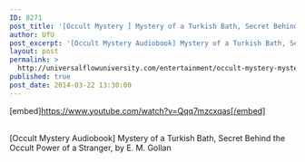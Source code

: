 ```yaml
---
ID: 8271
post_title: '[Occult Mystery ] Mystery of a Turkish Bath, Secret Behind the Occult Power of a Stranger'
author: UfU
post_excerpt: '[Occult Mystery Audiobook] Mystery of a Turkish Bath, Secret Behind the Occult Power of a Stranger, by E. M. Gollan'
layout: post
permalink: >
  http://universalflowuniversity.com/entertainment/occult-mystery-mystery-of-a-turkish-bath-secret-behind-the-occult-power-of-a-stranger/
published: true
post_date: 2014-03-22 13:30:00
---
```

[embed]https://www.youtube.com/watch?v=Qqq7mzcxqas[/embed]</br></br>
<p>[Occult Mystery Audiobook] Mystery of a Turkish Bath, Secret Behind the Occult Power of a Stranger, by E. M. Gollan</p>